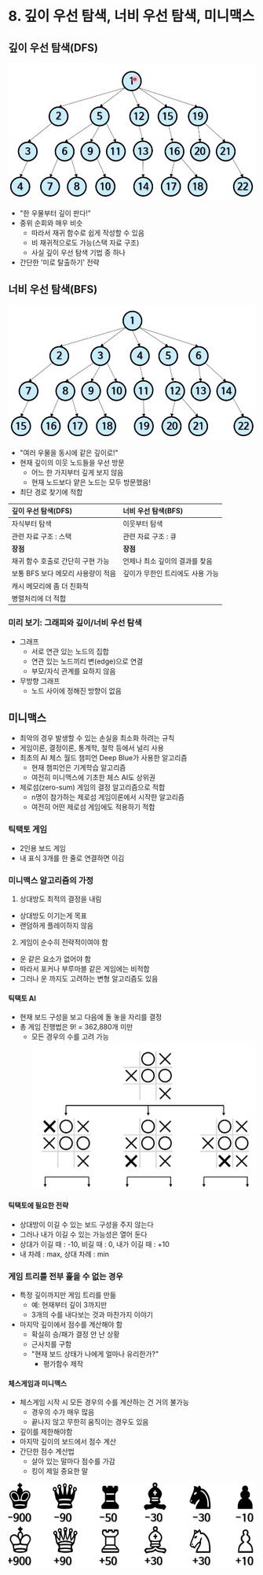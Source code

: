 # 8. 깊이 우선 탐색, 너비 우선 탐색, 미니맥스

## 깊이 우선 탐색(DFS)
![img.png](img/img.png)
- "한 우물부터 깊이 판다!"
- 중위 순회와 매우 비슷
    - 따라서 재귀 함수로 쉽게 작성할 수 있음
    - 비 재귀적으로도 가능(스택 자료 구조)
    - 사실 깊이 우선 탐색 기법 중 하나
- 간단한 '미로 탈출하기' 전략


## 너비 우선 탐색(BFS)
![img.png](img/img_1.png)
- "여러 우물을 동시에 같은 깊이로!"
- 현재 깊이의 이웃 노드들을 우선 방문
  - 어느 한 가지부터 깊게 보지 않음
  - 현재 노드보다 얕은 노드는 모두 방문했음!
- 최단 경로 찾기에 적합

|깊이 우선 탐색(DFS)|너비 우선 탐색(BFS)|
|:-------|:-------|
|자식부터 탐색|이웃부터 탐색|
|관련 자료 구조 : 스택|관련 자료 구조 : 큐|
|**장점**|**장점**|
|재귀 함수 호출로 간단히 구현 가능|언제나 최소 깊이의 결과를 찾음|
|보통 BFS 보다 메모리 사용량이 적음|깊이가 무한인 트리에도 사용 가능|
|캐시 메모리에 좀 더 친화적||
|병렬처리에 더 적합||

### 미리 보기: 그래피와 깊이/너비 우선 탐색
- 그래프
  - 서로 연관 있는 노드의 집합
  - 연관 있는 노드끼리 변(edge)으로 연결
  - 부모/자식 관계를 요하지 않음
- 무방향 그래프
  - 노드 사이에 정해진 방향이 없음
  
## 미니맥스
- 최악의 경우 발생할 수 있는 손실을 최소화 하려는 규칙
- 게임이론, 결정이론, 통계학, 철학 등에서 널리 사용
- 최초의 AI 체스 월드 챔피언 Deep Blue가 사용한 알고리즘
  - 현재 챔피언은 기계학습 알고리즘
  - 여전히 미니맥스에 기초한 체스 AI도 상위권
- 제로섬(zero-sum) 게임의 결정 알고리즘으로 적합
  - n명이 참가하는 제로섬 게임이론에서 시작한 알고리즘
  - 여전히 어떤 제로섬 게임에도 적용하기 적합

### 틱택토 게임
- 2인용 보드 게임
- 내 표식 3개를 한 줄로 연결하면 이김

### 미니맥스 알고리즘의 가정
1. 상대방도 최적의 결정을 내림
  - 상대방도 이기는게 목표
  - 랜덤하게 플레이하지 않음
2. 게임이 순수히 전략적이여야 함
  - 운 같은 요소가 없어야 함
  - 따라서 포커나 부루마블 같은 게임에는 비적합
  - 그러나 운 까지도 고려하는 변형 알고리즘도 있음

#### 틱택토 AI
- 현재 보드 구성을 보고 다음에 돌 놓을 자리를 결정
- 총 게임 진행법은 9! = 362,880개 미만
  - 모든 경우의 수를 고려 가능
![img.png](img/img_2.png)
    
#### 틱택토에 필요한 전략
- 상대방이 이길 수 있는 보드 구성을 주지 않는다
- 그러나 내가 이길 수 있는 가능성은 열어 둔다
- 상대가 이길 때 : -10, 비길 때 : 0, 내가 이길 때 : +10
- 내 차례 : max, 상대 차례 : min

### 게임 트리를 전부 훑을 수 없는 경우
- 특정 깊이까지만 게임 트리를 만듦
  - 예: 현재부터 깊이 3까지만
  - 3개의 수를 내다보는 것과 마찬가지 이야기
- 마지막 깊이에서 점수를 계산해야 함
  - 확실히 승/패가 결정 안 난 상황
  - 근사치를 구함
  - "현재 보드 상태가 나에게 얼마나 유리한가?"
    - 평가함수 제작
   
#### 체스게임과 미니맥스
- 체스게임 시작 시 모든 경우의 수를 계산하는 건 거의 불가능
  - 경우의 수가 매우 많음
  - 끝나지 않고 무한히 움직이는 경우도 있음
- 깊이를 제한해야함
- 마지막 깊이의 보드에서 점수 계산
- 간단한 점수 계산법
  - 살아 있는 말마다 점수를 가감
  - 킹이 제일 중요한 말
  
![img.png](img/img_3.png)

